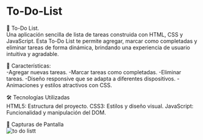 ﻿# To-Do-List
 📝 To-Do List.<br>
Una aplicación sencilla de lista de tareas construida con HTML, CSS y JavaScript. Esta To-Do List te permite agregar, marcar como completadas y eliminar tareas de forma dinámica, brindando una experiencia de usuario intuitiva y agradable.

🚀 Características:<br>
-Agregar nuevas tareas.
-Marcar tareas como completadas.
-Eliminar tareas.
-Diseño responsive que se adapta a diferentes dispositivos.
-Animaciones y estilos atractivos con CSS.

🛠️ Tecnologías Utilizadas<br>
HTML5: Estructura del proyecto.
CSS3: Estilos y diseño visual.
JavaScript: Funcionalidad y manipulación del DOM.

📸 Capturas de Pantalla<br>
![to do listt](https://github.com/user-attachments/assets/ed534227-0f21-4d01-8edd-695ae0bcf033)


